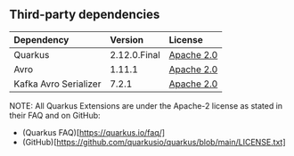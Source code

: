 ## Third-party dependencies

| Dependency            | Version      | License                                                   |
|:----------------------|:-------------|:----------------------------------------------------------|
| Quarkus               | 2.12.0.Final | [Apache 2.0](https://www.apache.org/licenses/LICENSE-2.0) |
| Avro                  | 1.11.1       | [Apache 2.0](https://www.apache.org/licenses/LICENSE-2.0) |
| Kafka Avro Serializer | 7.2.1        | [Apache 2.0](https://www.apache.org/licenses/LICENSE-2.0) |


NOTE: All Quarkus Extensions are under the Apache-2 license as stated in their FAQ and on GitHub:

- (Quarkus FAQ)[https://quarkus.io/faq/]
- (GitHub)[https://github.com/quarkusio/quarkus/blob/main/LICENSE.txt]

